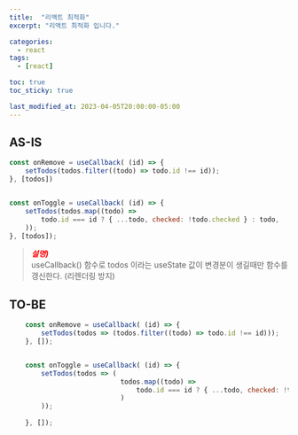 ```yaml
---
title:  "리액트 최적화"
excerpt: "리액트 최적화 입니다."

categories:
  - react
tags:
  - [react]

toc: true
toc_sticky: true

last_modified_at: 2023-04-05T20:00:00-05:00
---
```


## AS-IS

```js
const onRemove = useCallback( (id) => {
    setTodos(todos.filter((todo) => todo.id !== id));
}, [todos])


const onToggle = useCallback( (id) => {
    setTodos(todos.map((todo) => 
        todo.id === id ? { ...todo, checked: !todo.checked } : todo,
    ));
}, [todos]);

```
> <span style="color:red"><I><b>설명)</b></I></span>  
> useCallback() 함수로 todos 이라는 useState 값이 변경분이 생길때만 함수를 갱신한다. (리렌더링 방지)

## TO-BE

```js
    const onRemove = useCallback( (id) => {
        setTodos(todos => (todos.filter((todo) => todo.id !== id)));
    }, []);


    const onToggle = useCallback( (id) => {
        setTodos(todos => ( 
                            todos.map((todo) => 
                                todo.id === id ? { ...todo, checked: !todo.checked } : todo,
                            )
        ));
            
    }, []);

```